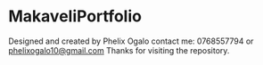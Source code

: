 # MakaveliPortfolio
Designed and created by Phelix Ogalo
contact me: 0768557794 or phelixogalo10@gmail.com
Thanks for visiting the repository.
